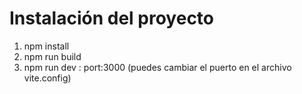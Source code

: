 # Instalación del proyecto

1. npm install
2. npm run build
3. npm run dev : port:3000 (puedes cambiar el puerto en el archivo vite.config)
